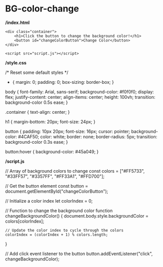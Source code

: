 # BG-color-change

**/index.html**

<!DOCTYPE html>
<html lang="en">
<head>
    <meta charset="UTF-8">
    <meta name="viewport" content="width=device-width, initial-scale=1.0">
    <title>Color Changer</title>
    <link rel="stylesheet" href="style.css">
</head>
<body>

    <div class="container">
        <h1>Click the button to change the background color!</h1>
        <button id="changeColorButton">Change Color</button>
    </div>

    <script src="script.js"></script>
</body>
</html>

**/style.css**

/* Reset some default styles */
* {
    margin: 0;
    padding: 0;
    box-sizing: border-box;
}

body {
    font-family: Arial, sans-serif;
    background-color: #f0f0f0;
    display: flex;
    justify-content: center;
    align-items: center;
    height: 100vh;
    transition: background-color 0.5s ease;
}

.container {
    text-align: center;
}

h1 {
    margin-bottom: 20px;
    font-size: 24px;
}

button {
    padding: 10px 20px;
    font-size: 16px;
    cursor: pointer;
    background-color: #4CAF50;
    color: white;
    border: none;
    border-radius: 5px;
    transition: background-color 0.3s ease;
}

button:hover {
    background-color: #45a049;
}


**/script.js**

// Array of background colors to change
const colors = ["#FF5733", "#33FF57", "#3357FF", "#FF33A1", "#FFD700"];

// Get the button element
const button = document.getElementById("changeColorButton");

// Initialize a color index
let colorIndex = 0;

// Function to change the background color
function changeBackgroundColor() {
    document.body.style.backgroundColor = colors[colorIndex];
    
    // Update the color index to cycle through the colors
    colorIndex = (colorIndex + 1) % colors.length;
}

// Add click event listener to the button
button.addEventListener("click", changeBackgroundColor);

